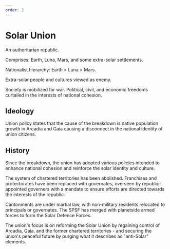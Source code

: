 ```yaml
---
order: 2
---
```


# Solar Union

An authoritarian republic.

Comprises: Earth, Luna, Mars, and some extra-solar settlements.

Nationalist hierarchy: Earth > Luna > Mars.

Extra-solar people and cultures viewed as enemy.

Society is mobilized for war. Political, civil, and economic freedoms curtailed in the interests of national cohesion.

## Ideology

Union policy states that the cause of the breakdown is native population growth in Arcadia and Gaia causing a disconnect in the national identity of union citizens.

## History

Since the breakdown, the union has adopted various policies intended to enhance national cohesion and reinforce the solar identity and culture.

The system of chartered territories has been abolished. Franchises and protectorates have been replaced with governates, overseen by republic-appointed governers with a mandate to ensure efforts are directed towards the interests of the republic.

Cantonments are under martial law, with non-military residents relocated to principals or governates. The SPSF has merged with planetside armed forces to form the Solar Defence Forces.

The union's focus is on reforming the Solar Union by regaining control of Arcadia, Gaia, and the former chartered territories - and securing the union's peaceful future by purging what it describes as "anti-Solar" elements.
